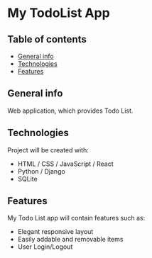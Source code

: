 # My TodoList App


## Table of contents
* [General info](#general-info)
* [Technologies](#technologies)
* [Features](#features)

## General info
Web application, which provides Todo List.
	
## Technologies
Project will be created with:
* HTML / CSS / JavaScript / React
* Python / Django
* SQLite

## Features
My Todo List app will contain features such as:
* Elegant responsive layout
* Easily addable and removable items
* User Login/Logout
